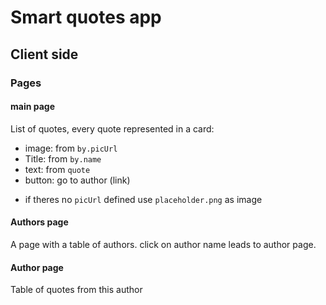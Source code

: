 # Smart quotes app
## Client side

### Pages

#### main page
List of quotes, every quote represented in a card:
- image: from `by.picUrl`
- Title: from `by.name`
- text: from `quote`
- button: go to author (link)

* if theres no `picUrl` defined use `placeholder.png` as image

#### Authors page
A page with a table of authors. click on author name leads to author page.

#### Author page
Table of quotes from this author



